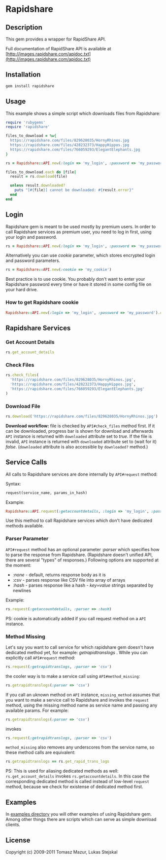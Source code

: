 # Rapidshare #

## Description ##

This gem provides a wrapper for RapidShare API.

Full documentation of RapidShare API is available at
[http://images.rapidshare.com/apidoc.txt](http://images.rapidshare.com/apidoc.txt)

## Installation ##

```ruby
gem install rapidshare
```

## Usage ##

This example shows a simple script which downloads files from Rapidshare:

```ruby
require 'rubygems'
require 'rapidshare'

files_to_download = %w{
  https://rapidshare.com/files/829628035/HornyRhinos.jpg
  https://rapidshare.com/files/428232373/HappyHippos.jpg
  https://rapidshare.com/files/766059293/ElegantElephants.jpg
}

rs = Rapidshare::API.new(:login => 'my_login', :password => 'my_password')

files_to_download.each do |file|
  result = rs.download(file)

  unless result.downloaded? 
    puts "[#{file}] cannot be downloaded: #{result.error}"
  end
end
```

## Login ##

Rapidshare gem is meant to be used mostly by premium users. In order to call Rapidshare
services as premium user, you need to log in first, using your login and password.

```ruby
rs = Rapidshare::API.new(:login => 'my_login', :password => 'my_password')
```

Alternatively you can use *cookie* parameter, which stores encrypted login and
password parameters.

```ruby
rs = Rapidshare::API.new(:cookie => 'my_cookie')
```

Best practice is to use cookie. You probably don't want to enter your Rapidshare
password every time or have it stored in some config file on your hard drive. 

### How to get Rapidshare cookie

```ruby
Rapidshare::API.new(:login => 'my_login', :password => 'my_password').cookie
```

## Rapidshare Services ##

### Get Account Details ###

```ruby
rs.get_account_details
```

### Check Files ###

```ruby
rs.check_files(
  'https://rapidshare.com/files/829628035/HornyRhinos.jpg',
  'https://rapidshare.com/files/428232373/HappyHippos.jpg',
  'https://rapidshare.com/files/766059293/ElegantElephants.jpg'
)
```

### Download File ###

```ruby
rs.download('https://rapidshare.com/files/829628035/HornyRhinos.jpg')
```

**Download workflow:** file is checked by `API#check_files` method first. If it
can be downloaded, progress bar is shown for download and afterwards `API`
instance is returned with `downloaded` attribute set to *true*. If the file is
invalid, `API` instance is returned with `downloaded` attribute set to (wait for
it) *false*. (`downloaded` attribute is also accessible by `downloaded?`
method.)

## Service Calls ##

All calls to Rapidshare services are done internally by `API#request` method:

Syntax:

```ruby
request(service_name, params_in_hash)
```

Example:

```ruby
Rapidshare::API.request(:getaccountdetails, :login => 'my_login', :password => 'my_password')
```

Use this method to call Rapidshare services which don't have dedicated methods
available.

### Parser Parameter ###

`API#request` method has an optional parameter *:parser* which specifies how to 
parse the response from Rapidshare. (Rapidshare doesn't unified API, there are
several "types" of responses.) Following options are supported at the moment:

* *:none* - default, returns response body as it is
* *:csv* - parses response like CSV file into array of arrays
* *:hash* - parses response like a hash - *key=value* strings separated by newlines

Example:

```ruby
rs.request(:getaccountdetails, :parser => :hash)
```

PS: cookie is automatically added if you call request method on a `API` instance.

### Method Missing ###

Let's say you want to call service for which rapidshare gem doesn't have
dedicated method yet, for example: *getrapidtranslogs* . While you can
explicitly call `API#request` method:

```ruby
rs.request(:getrapidtranslogs, :parser => 'csv')
```

the cooler way is to make a service call using `API#method_missing`:

```ruby
rs.getrapidtranslogs(:parser => 'csv')
```

If you call an uknown method on `API` instance, `missing_method` assumes
that you want to make a service call to Rapidshare and invokes the `request`
method, using the missing method name as service name and passing any available
params. For example:

```ruby
rs.getrapidtranslogs(:parser => 'csv')
```

invokes

```ruby
rs.request(:getrapidtranslogs, :parser => 'csv')
```

`method_missing` also removes any underscores from the service name, so these
method calls are equivalent:

```ruby
rs.getrapidtranslogs == rs.get_rapid_trans_logs
```

PS: This is used for aliasing dedicated methods as well: `rs.get_account_details`
invokes `rs.getaccountdetails`. In this case the corresponding dedicated
method is called instead of low-level `request` method, because we check for
existense of dedicated method first.

## Examples ##

In [examples directory](./rapidshare/tree/master/examples/) you will other examples of using
Rapidshare gem. Among other things there are scripts which can serve as simple
download clients.

## License ##

Copyright (c) 2009-2011 Tomasz Mazur, Lukas Stejskal
